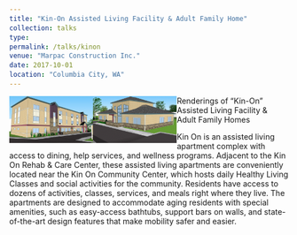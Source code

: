 ```yaml
---
title: "Kin-On Assisted Living Facility & Adult Family Home"
collection: talks
type:
permalink: /talks/kinon
venue: "Marpac Construction Inc."
date: 2017-10-01
location: "Columbia City, WA"
---
```

<img src="/images/kinon1.jpg" alt="kinon1" style="float: left; width: 30%">
<img src="/images/kinon2.jpg" alt="kinon2" style="float: left; width: 30%">
<figcaption>Renderings of “Kin-On” Assisted Living Facility & Adult Family Homes</figcaption>


Kin On is an assisted living apartment complex with access to dining, help services, and wellness programs. Adjacent to the Kin On Rehab & Care Center, these assisted living apartments are conveniently located near the Kin On Community Center, which hosts daily Healthy Living Classes and social activities for the community.
Residents have access to dozens of activities, classes, services, and meals right where they live. The apartments are designed to accommodate aging residents with special amenities, such as easy-access bathtubs, support bars on walls, and state-of-the-art design features that make mobility safer and easier.
